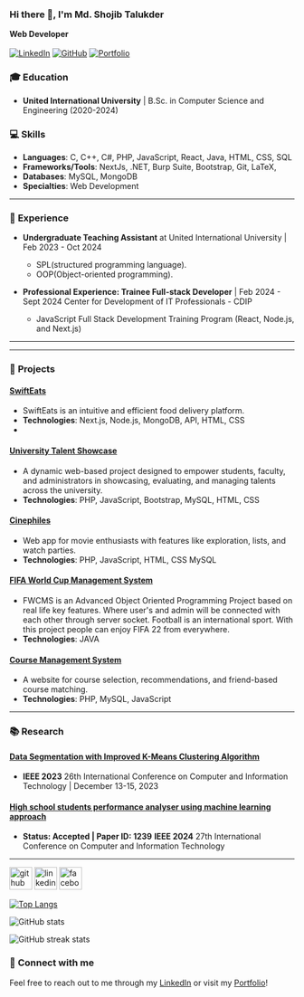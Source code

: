 ### Hi there 👋, I'm Md. Shojib Talukder 
**Web Developer** <br> <br>
[![LinkedIn](https://img.shields.io/badge/-MD_Shojib-blue?style=flat&logo=Linkedin&logoColor=white&link=https://www.linkedin.com/in/md-shojib-talukder-8551112b3/)](https://www.linkedin.com/in/md-shojib-talukder-8551112b3/)
[![GitHub](https://img.shields.io/badge/-AdilHasanShojib-black?style=flat&logo=github&logoColor=white&link=https://github.com/AdilHasanShojib)](https://github.com/AdilHasanShojib)
[![Portfolio](https://img.shields.io/badge/-Portfolio-orange?style=flat&logo=appveyor&logoColor=white&link=https://adilhasanshojib.github.io/Portfolio/)](https://adilhasanshojib.github.io/Portfolio/)

### 🎓 **Education**
- **United International University** | B.Sc. in Computer Science and Engineering (2020-2024)
### 💻 **Skills**
- **Languages**: C, C++, C#, PHP, JavaScript, React, Java, HTML, CSS, SQL
- **Frameworks/Tools**: NextJs, .NET, Burp Suite, Bootstrap, Git, LaTeX,
- **Databases**: MySQL, MongoDB
- **Specialties**: Web Development

---

### 💼 **Experience**
- **Undergraduate Teaching Assistant** at United International University | Feb 2023 - Oct 2024
  - SPL(structured programming language).
  - OOP(Object-oriented programming).

 - **Professional Experience: Trainee Full-stack Developer** | Feb 2024 - Sept 2024
   Center for Development of IT Professionals - CDIP
   - JavaScript Full Stack Development Training Program (React, Node.js, and Next.js)

---


---

### 🚀 **Projects**
#### [SwiftEats](https://github.com/AdilHasanShojib/NextJS-Project-Food-Delivery-)
- SwiftEats is an intuitive and efficient food delivery platform.
- **Technologies**: Next.js, Node.js, MongoDB, API, HTML, CSS
- 
#### [University Talent Showcase](https://github.com/AdilHasanShojib/University-Talent-Showcase)
- A dynamic web-based project designed to empower students, faculty, and administrators in showcasing, evaluating, and managing talents across the university.
- **Technologies**: PHP, JavaScript, Bootstrap, MySQL, HTML, CSS

#### [Cinephiles](https://github.com/AdilHasanShojib/Cinephiles)
- Web app for movie enthusiasts with features like exploration, lists, and watch parties.
- **Technologies**: PHP, JavaScript, HTML, CSS MySQL

#### [FIFA World Cup Management System](https://github.com/AdilHasanShojib/FIFA)
- FWCMS is an Advanced Object Oriented Programming Project based on real life key features. Where user's and admin will be connected with each other through server socket. Football is an international sport. With this project people can enjoy FIFA 22 from everywhere.
- **Technologies**: JAVA

#### [Course Management System](https://github.com/AdilHasanShojib/DBMS_project)
- A website for course selection, recommendations, and friend-based course matching.
- **Technologies**: PHP, MySQL, JavaScript


---

### 📚 **Research**

#### [Data Segmentation with Improved K-Means Clustering Algorithm](https://ieeexplore.ieee.org/document/10441078)
- **IEEE 2023** 26th International Conference on Computer and Information Technology | December 13-15, 2023

#### [High school students performance analyser using machine learning approach]()
- **Status: Accepted | Paper ID: 1239** **IEEE 2024** 27th International Conference on Computer and Information Technology 
---


[<img src='https://cdn.jsdelivr.net/npm/simple-icons@3.0.1/icons/github.svg' alt='github' height='40'>](https://github.com/AdilHasanShojib)  [<img src='https://cdn.jsdelivr.net/npm/simple-icons@3.0.1/icons/linkedin.svg' alt='linkedin' height='40'>](https://www.linkedin.com/in/md-shojib-talukder-8551112b3/)  [<img src='https://cdn.jsdelivr.net/npm/simple-icons@3.0.1/icons/facebook.svg' alt='facebook' height='40'>](https://www.facebook.com/shojib.talukder.adil)  

[![Top Langs](https://github-readme-stats.vercel.app/api/top-langs/?username=AdilHasanShojib)](https://github.com/anuraghazra/github-readme-stats)

![GitHub stats](https://github-readme-stats.vercel.app/api?username=AdilHasanShojib&show_icons=true)  

![GitHub streak stats](https://streak-stats.demolab.com/?user=AdilHasanShojib)  


### 🌟 **Connect with me**
Feel free to reach out to me through my [LinkedIn](https://www.linkedin.com/in/md-shojib-talukder-8551112b3/) or visit my [Portfolio]()!

